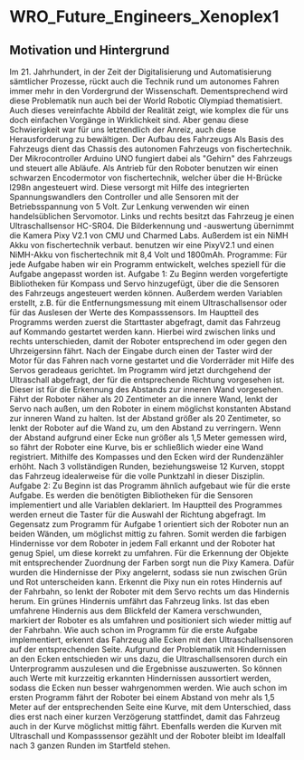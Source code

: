 # WRO_Future_Engineers_Xenoplex1

## Motivation und Hintergrund
Im 21. Jahrhundert, in der Zeit der Digitalisierung und 
Automatisierung sämtlicher Prozesse, rückt auch die Technik rund 
um autonomes Fahren immer mehr in den Vordergrund der 
Wissenschaft. Dementsprechend wird diese Problematik nun auch 
bei der World Robotic Olympiad thematisiert. Auch dieses 
vereinfachte Abbild der Realität zeigt, wie komplex die für 
uns doch einfachen Vorgänge in Wirklichkeit sind. Aber genau 
diese Schwierigkeit war für uns letztendlich der Anreiz, auch 
diese Herausforderung zu bewältigen.
Der Aufbau des Fahrzeugs 
Als Basis des Fahrzeugs dient das Chassis des autonomen 
Fahrzeugs von fischertechnik. Der Mikrocontroller Arduino UNO 
fungiert dabei als "Gehirn" des Fahrzeugs und steuert alle 
Abläufe. Als Antrieb für den Roboter benutzen wir einen
schwarzen Encodermotor von fischertechnik, welcher über die
H-Brücke l298n angesteuert wird. Diese versorgt mit Hilfe des 
integrierten Spannungswandlers den Controller und alle 
Sensoren mit der Betriebsspannung von 5 Volt. Zur Lenkung 
verwenden wir einen handelsüblichen Servomotor. Links und 
rechts besitzt das Fahrzeug je einen Ultraschallsensor HC-SR04. 
Die Bilderkennung und -auswertung übernimmt die Kamera Pixy 
V2.1 von CMU und Charmed Labs. Außerdem ist ein NiMH Akku von fischertechnik verbaut.
benutzen wir eine PixyV2.1 und einen NiMH-Akku von 
fischertechnik mit 8,4 Volt und 1800mAh.
Programme:
Für jede Aufgabe haben wir ein Programm entwickelt, welches 
speziell für die Aufgabe angepasst worden ist.
Aufgabe 1:
Zu Beginn werden vorgefertigte Bibliotheken für Kompass und Servo 
hinzugefügt, über die die Sensoren des Fahrzeugs angesteuert 
werden können. Außerdem werden Variablen erstellt, z.B. für
die Entfernungsmessung mit einem Ultraschallsensor oder für das 
Auslesen der Werte des Kompasssensors.
Im Hauptteil des Programms werden zuerst die Starttaster abgefragt, 
damit das Fahrzeug auf Kommando gestartet werden kann. Hierbei 
wird zwischen links und rechts unterschieden, damit der Roboter 
entsprechend im oder gegen den Uhrzeigersinn fährt. Nach der 
Eingabe durch einen der Taster wird der Motor für das Fahren 
nach vorne gestartet und die Vorderräder mit Hilfe des Servos 
geradeaus gerichtet. Im Programm wird jetzt durchgehend der 
Ultraschall abgefragt, der für die entsprechende Richtung vorgesehen 
ist. Dieser ist für die Erkennung des Abstands zur inneren
Wand vorgesehen. Fährt der Roboter näher als 20 Zentimeter an die 
innere Wand, lenkt der Servo nach außen, um den Roboter in einem
möglichst konstanten Abstand zur inneren Wand zu halten. Ist 
der Abstand größer als 20 Zentimeter, so lenkt der Roboter auf 
die Wand zu, um den Abstand zu verringern. Wenn der Abstand 
aufgrund einer Ecke nun größer als 1,5 Meter gemessen wird, so 
fährt der Roboter eine Kurve, bis er schließlich wieder eine 
Wand registriert. Mithilfe des Kompasses und den Ecken wird 
der Rundenzähler erhöht. Nach 3 vollständigen Runden, 
beziehungsweise 12 Kurven, stoppt das Fahrzeug idealerweise für 
die volle Punktzahl in dieser Disziplin.
Aufgabe 2:
Zu Beginn ist das Programm ähnlich aufgebaut wie für die erste 
Aufgabe. Es werden die benötigten Bibliotheken für die Sensoren 
implementiert und alle Variablen deklariert.
Im Hauptteil des Programmes werden erneut die Taster für die 
Auswahl der Richtung abgefragt. Im Gegensatz zum Programm für 
Aufgabe 1 orientiert sich der Roboter nun an beiden Wänden, um 
möglichst mittig zu fahren. Somit werden die farbigen 
Hindernisse vor dem Roboter in jedem Fall erkannt und der 
Roboter hat genug Spiel, um diese korrekt zu umfahren. Für die 
Erkennung der Objekte mit entsprechender Zuordnung der 
Farben sorgt nun die Pixy Kamera. Dafür wurden die Hindernisse 
der Pixy angelernt, sodass sie nun zwischen Grün und Rot 
unterscheiden kann. Erkennt die Pixy nun ein rotes Hindernis auf der 
Fahrbahn, so lenkt der Roboter mit dem Servo rechts um das 
Hindernis herum. Ein grünes Hindernis umfährt das Fahrzeug links. 
Ist das eben umfahrene Hindernis aus dem Blickfeld der
Kamera verschwunden, markiert der Roboter es als umfahren 
und positioniert sich wieder mittig auf der Fahrbahn. Wie auch
schon im Programm für die erste Aufgabe implementiert,
erkennt das Fahrzeug alle Ecken mit den Ultraschallsensoren auf 
der entsprechenden Seite. Aufgrund der Problematik mit 
Hindernissen an den Ecken entschieden wir uns dazu, die
Ultraschallsensoren durch ein Unterprogramm auszulesen und
die Ergebnisse auszuwerten. So können auch Werte mit 
kurzzeitig erkannten Hindernissen aussortiert werden, sodass die 
Ecken nun besser wahrgenommen werden. Wie auch schon im 
ersten Programm fährt der Roboter bei einem Abstand von mehr als 
1,5 Meter auf der entsprechenden Seite eine Kurve, mit dem 
Unterschied, dass dies erst nach einer kurzen Verzögerung 
stattfindet, damit das Fahrzeug auch in der Kurve möglichst 
mittig fährt. Ebenfalls werden die Kurven mit Ultraschall
und Kompasssensor gezählt und der Roboter bleibt im Idealfall 
nach 3 ganzen Runden im Startfeld stehen.